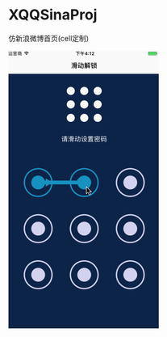 # XQQSinaProj
仿新浪微博首页(cell定制)



![image](https://github.com/xiaogehenjimo/XQQSlideLock/blob/master/223333333333.gif)
